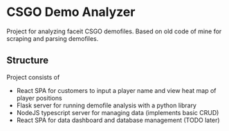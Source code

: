 # CSGO Demo Analyzer

Project for analyzing faceit CSGO demofiles. Based on old code of mine for scraping and parsing demofiles.

## Structure

Project consists of
- React SPA for customers to input a player name and view heat map of player positions
- Flask server for running demofile analysis with a python library
- NodeJS typescript server for managing data (implements basic CRUD)
- React SPA for data dashboard and database management (TODO later)
